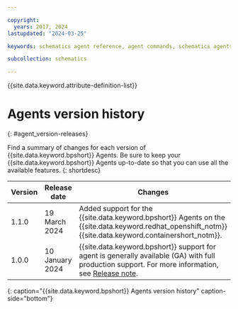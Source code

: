 ```yaml
---

copyright:
  years: 2017, 2024
lastupdated: "2024-03-25"

keywords: schematics agent reference, agent commands, schematics agents, schematics reference,change log, agent releases

subcollection: schematics

---
```


{{site.data.keyword.attribute-definition-list}}

# Agents version history 
{: #agent_version-releases}

Find a summary of changes for each version of {{site.data.keyword.bpshort}} Agents. Be sure to keep your {{site.data.keyword.bpshort}} Agents up-to-date so that you can use all the available features.
{: shortdesc}

| Version | Release date | Changes |
| ----- | ------- | -------------- |
| 1.1.0 | 19 March 2024 | Added support for the {{site.data.keyword.bpshort}} Agents on the {{site.data.keyword.redhat_openshift_notm}} {{site.data.keyword.containershort_notm}}. |
| 1.0.0 | 10 January 2024 | {{site.data.keyword.bpshort}} support for agent is generally available (GA) with full production support. For more information, see [Release note](/docs/schematics?topic=schematics-schematics-relnotes#schematics-mar2524). |
{: caption="{{site.data.keyword.bpshort}} Agents version history" caption-side="bottom"}